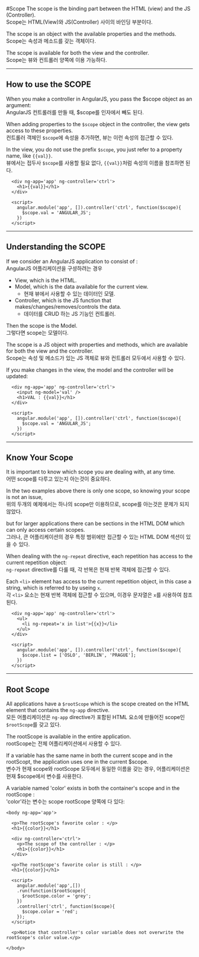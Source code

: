 #Scope
The scope is the binding part between the HTML (view) and the JS (Controller).  
Scope는 HTML(View)와 JS(Controller) 사이의 바인딩 부분이다.  
  
The scope is an object with the available properties and the methods.  
Scope는 속성과 메소드를 갖는 객체이다.  
  
The scope is available for both the view and the controller.  
Scope는 뷰와 컨트롤러 양쪽에 이용 가능하다.  
  
---------------------
## How to use the SCOPE
When you make a controller in AngularJS, you pass the $scope object as an argument:  
AngularJS 컨트롤러를 만들 때, $scope를 인자에서 빼도 된다.  
  
When adding properties to the `$scope` object in the controller, the view gets access to these properties.  
컨트롤러 객체인 `$scope`에 속성을 추가하면, 뷰는 이런 속성의 접근할 수 있다.  
  
In the view, you do not use the prefix `$scope`, you just refer to a property name, like `{{val}}`.  
뷰에서는 접두사 `$scope`를 사용할 필요 없다, `{{val}}`처럼 속성의 이름을 참조하면 된다.  
```
  <div ng-app='app' ng-controller='ctrl'>
    <h1>{{val}}</h1>
  </div>

  <script>
    angular.module('app', []).controller('ctrl', function($scope){
      $scope.val = 'ANGULAR_JS';
    })
  </script>
```
  
---------------------
## Understanding the SCOPE
If we consider an AngularJS application to consist of :  
AngularJS 어플리케이션을 구셩하려는 경우  
  
- View, which is the HTML.
- Model, which is the data available for the current view.
  - 현재 뷰에서 사용할 수 있는 데이터인 모델.
- Controller, which is the JS function that makes/changes/removes/controls the data.
  - 데이터를 CRUD 하는 JS 기능인 컨트롤러.
  
Then the scope is the Model.  
그렇다면 scope는 모델이다.  
  
The scope is a JS object with properties and methods, which are available for both the view and the controller.  
Scope는 속성 및 메소드가 있는 JS 객체로 뷰와 컨트롤러 모두에서 사용할 수 있다.  
  
If you make changes in the view, the model and the controller will be updated:
```
  <div ng-app='app' ng-controller='ctrl'>
    <input ng-model='val' />
    <h1>VAL : {{val}}</h1>
  </div>

  <script>
    angular.module('app', []).controller('ctrl', function($scope){
      $scope.val = 'ANGULAR_JS';
    })
  </script>
```
  
---------------------
## Know Your Scope
It is important to know which scope you are dealing with, at any time.  
어떤 scope를 다루고 있는지 아는것이 중요하다.  
  
In the two examples above there is only one scope, so knowing your scope is not an issue,  
위의 두개의 예제에서는 하나의 scope만 이용하므로, scope를 아는것은 문제가 되지 않았다.  
  
but for larger applications there can be sections in the HTML DOM which can only access certain scopes.  
그러나, 큰 어플리케이션의 경우 특정 범위에만 접근할 수 있는 HTML DOM 섹션이 있을 수 있다.  
  
When dealing with the `ng-repeat` directive, each repetition has access to the current repetition object:  
`ng-repeat` directive를 다룰 때, 각 반복은 현재 반복 객체에 접근할 수 있다.  
  
Each `<li>` element has access to the current repetition object, in this case a string, which is referred to by useing `x`.  
각 `<li>` 요소는 현재 반복 객체에 접근할 수 있으며, 이경우 문자열은 `x`를 사용하여 참조된다.  
  
```
  <div ng-app='app' ng-controller='ctrl'>
    <ul>
      <li ng-repeat='x in list'>{{x}}</li>
    </ul>
  </div>

  <script>
    angular.module('app', []).controller('ctrl', function($scope){
      $scope.list = ['OSLO', 'BERLIN', 'PRAGUE'];
    })
  </script>
```
  
---------------------
## Root Scope
All applications have a `$rootScope` which is the scope created on the HTML element that contains the `ng-app` directive.  
모든 어플리케이션은 `ng-app` directive가 포함된 HTML 요소에 만들어진 scope인 `$rootScope`를 갖고 있다.
  
The rootScope is available in the entire application.  
rootScope는 전체 어플리케이션에서 사용할 수 있다.  
  
If a variable has the same name in both the current scope and in the rootScopt, the application uses one in the current $scope.  
변수가 현재 scope와 rootScope 모두에서 동일한 이름을 갖는 경우, 어플리케이션은 현재 $scope에서 변수를 사용한다.  
  
A variable named 'color' exists in both the container's scope and in the rootScope :  
'color'라는 변수는 scope rootScope 양쪽에 다 있다:  
  
```
<body ng-app='app'>

  <p>The rootScope's favorite color : </p>
  <h1>{{color}}</h1>

  <div ng-controller='ctrl'>
    <p>The scope of the controller : </p>
    <h1>{{color}}</h1>
  </div>

  <p>The rootScope's favorite color is still : </p>
  <h1>{{color}}</h1>

  <script>
    angular.module('app',[])
    .run(function($rootScope){
      $rootScope.color = 'grey';
    })
    .controller('ctrl', function($scope){
      $scope.color = 'red';
    });
  </script>

  <p>Notice that controller's color variable does not overwrite the rootScope's color value.</p>

</body>
```